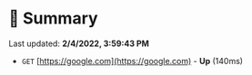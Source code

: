 # 📖 Summary
Last updated: **2/4/2022, 3:59:43 PM**

- `GET` [https://google.com](https://google.com) - **Up** (140ms)
